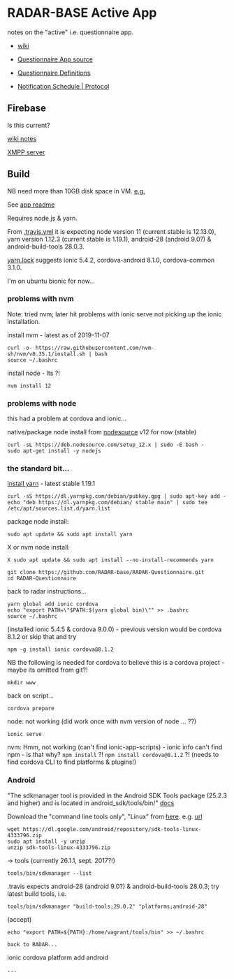 # RADAR-BASE Active App

notes on the "active" i.e. questionnaire app.

- [wiki](https://radar-base.atlassian.net/wiki/spaces/RAD/pages/38043668/Active+Questionnaire+App+Overview)

- [Questionnaire App source](https://github.com/RADAR-base/RADAR-Questionnaire)

- [Questionnaire Definitions](https://github.com/RADAR-base/RADAR-REDCap-aRMT-Definitions)

- [Notification Schedule | Protocol](https://github.com/RADAR-base/RADAR-aRMT-protocols)

## Firebase

Is this current?

[wiki notes](https://radar-base.atlassian.net/wiki/spaces/RAD/pages/587464705/Firebase+Cloud+Messaging+Notifications+Server+XMPP)

[XMPP server](https://github.com/RADAR-base/fcmxmppserverv2)

## Build

NB need more than 10GB disk space in VM. 
[e.g.](https://technology.amis.nl/2017/01/30/ubuntu-vm-virtualbox-increase-size-disk-make-smaller-exports-distribution/)

See [app readme](https://github.com/RADAR-base/RADAR-Questionnaire/blob/master/README.md)

Requires node.js & yarn.

From [.travis.yml](https://github.com/RADAR-base/RADAR-Questionnaire/blob/master/.travis.yml)
it is expecting node version 11 (current stable is 12.13.0), 
yarn version 1.12.3 (current stable is 1.19.1), 
android-28 (android 9.0?) & android-build-tools 28.0.3.

[yarn.lock](https://github.com/RADAR-base/RADAR-Questionnaire/blob/master/yarn.lock)
suggests ionic 5.4.2, cordova-android 8.1.0, cordova-common 3.1.0.

I'm on ubuntu bionic for now...

### problems with nvm

Note: tried nvm; later hit problems with ionic serve not picking up the ionic installation.

install nvm - latest as of 2019-11-07
```
curl -o- https://raw.githubusercontent.com/nvm-sh/nvm/v0.35.1/install.sh | bash
source ~/.bashrc
```
install node - lts ?!
```
nvm install 12
```

### problems with node

this had a problem at cordova and ionic...

native/package node install from [nodesource](https://github.com/nodesource/distributions/blob/master/README.md)
v12 for now (stable)
```
curl -sL https://deb.nodesource.com/setup_12.x | sudo -E bash -
sudo apt-get install -y nodejs
```

### the standard bit...

[install yarn](https://yarnpkg.com/lang/en/docs/install/#debian-stable) - latest stable 1.19.1 
```
curl -sS https://dl.yarnpkg.com/debian/pubkey.gpg | sudo apt-key add -
echo "deb https://dl.yarnpkg.com/debian/ stable main" | sudo tee /etc/apt/sources.list.d/yarn.list
```
package node install:
```
sudo apt update && sudo apt install yarn
```
X or nvm node install:
```
X sudo apt update && sudo apt install --no-install-recommends yarn
```

```
git clone https://github.com/RADAR-base/RADAR-Questionnaire.git
cd RADAR-Questionnaire
```

back to radar instructions...
```
yarn global add ionic cordova
echo "export PATH=\"$PATH:$(yarn global bin)\"" >> .bashrc
source ~/.bashrc
```
(installed ionic 5.4.5 & cordova 9.0.0) - previous version would be cordova 8.1.2
or skip that and try 
```
npm -g install ionic cordova@8.1.2
```

NB the following is needed for cordova to believe this is a cordova project - maybe its omitted from git?!
```
mkdir www
```

back on script...
```
cordova prepare
```
node: not working (did work once with nvm version of node ... ??)

```
ionic serve
```
nvm: Hmm, not working (can't find ionic-app-scripts) - ionic info can't find npm - is that why?
`npm install` ?!
`npm install cordova@8.1.2` ?! (needs to find cordova CLI to find platforms & plugins!)

### Android

"The sdkmanager tool is provided in the Android SDK Tools package (25.2.3 and higher) and is located in android_sdk/tools/bin/" [docs](https://developer.android.com/studio/command-line/sdkmanager.html)

Download the "command line tools only", "Linux" from [here](https://developer.android.com/studio#downloads).
e.g. [url](https://dl.google.com/android/repository/sdk-tools-linux-4333796.zip) 

```
wget https://dl.google.com/android/repository/sdk-tools-linux-4333796.zip
sudo apt install -y unzip
unzip sdk-tools-linux-4333796.zip
```
-> tools (currently 26.1.1, sept. 2017?!)
```
tools/bin/sdkmanager --list
```

.travis expects android-28 (android 9.0?) & android-build-tools 28.0.3; try latest build tools, i.e.
```
tools/bin/sdkmanager "build-tools;29.0.2" "platforms;android-28"
```
(accept)
```
echo "export PATH=${PATH}:/home/vagrant/tools/bin" >> ~/.bashrc

back to RADAR...
```
ionic cordova platform add android
```
...